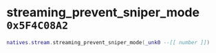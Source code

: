 # streaming_prevent_sniper_mode `0x5F4C08A2`

```lua
natives.stream.streaming_prevent_sniper_mode(_unk0 --[[ number ]])
```